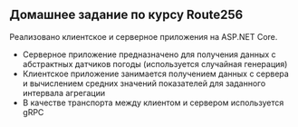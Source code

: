 ## Домашнее задание по курсу Route256

Реализовано клиентское и серверное приложения на ASP.NET Core. 
- Серверное приложение предназначено для получения данных с абстрактных датчиков погоды (используется случайная генерация)
- Клиентское приложение занимается получением данных с сервера и вычислением средних значений показателей для заданного интервала агрегации
- В качестве транспорта между клиентом и сервером используется gRPC
